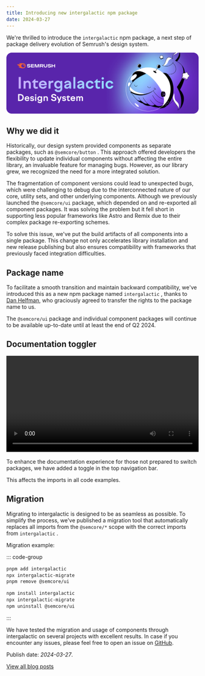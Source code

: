 ```yaml
---
title: Introducing new intergalactic npm package
date: 2024-03-27
---
```


We're thrilled to introduce the `intergalactic` npm package, a next step of package delivery evolution of Semrush's design system.

![Hero](./intergalactic-hero.png)

## Why we did it

Historically, our design system provided components as separate packages, such as `@semcore/button` . This approach offered developers the flexibility to update individual components without affecting the entire library, an invaluable feature for managing bugs. However, as our library grew, we recognized the need for a more integrated solution.

The fragmentation of component versions could lead to unexpected bugs, which were challenging to debug due to the interconnected nature of our core, utility sets, and other underlying components. Although we previously launched the `@semcore/ui` package, which depended on and re-exported all component packages. It was solving the problem but it fell short in supporting less popular frameworks like Astro and Remix due to their complex package re-exporting schemes.

To solve this issue, we've put the build artifacts of all components into a single package. This change not only accelerates library installation and new release publishing but also ensures compatibility with frameworks that previously faced integration difficulties.

## Package name

To facilitate a smooth transition and maintain backward compatibility, we've introduced this as a new npm package named `intergalactic` , thanks to [Dan Helfman](https://github.com/witten), who graciously agreed to transfer the rights to the package name to us.

The `@semcore/ui` package and individual component packages will continue to be available up-to-date until at least the end of Q2 2024.

## Documentation toggler

<video controls autoplay loop width="100%">
  <source src="./toggler.mp4" type="video/mp4">
</video>

To enhance the documentation experience for those not prepared to switch packages, we have added a toggle in the top navigation bar.

This affects the imports in all code examples.

## Migration

Migrating to intergalactic is designed to be as seamless as possible. To simplify the process, we've published a migration tool that automatically replaces all imports from the `@semcore/*` scope with the correct imports from `intergalactic` .

Migration example:

::: code-group

```sh [pnpm]
pnpm add intergalactic
npx intergalactic-migrate
pnpm remove @semcore/ui

```

```sh [npm]
npm install intergalactic
npx intergalactic-migrate
npm uninstall @semcore/ui
```

:::

We have tested the migration and usage of components through intergalactic on several projects with excellent results. In case if you encounter any issues, please feel free to open an issue on [GitHub](https://github.com/semrush/intergalactic/issues/new/choose).

Publish date: _2024-03-27_.

[View all blog posts](/blog/)
